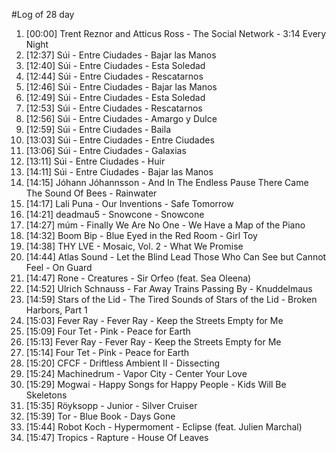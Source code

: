 #Log of 28 day

1. [00:00] Trent Reznor and Atticus Ross - The Social Network - 3:14 Every Night
1. [12:37] Súi - Entre Ciudades - Bajar las Manos
1. [12:40] Súi - Entre Ciudades - Esta Soledad
1. [12:44] Súi - Entre Ciudades - Rescatarnos
1. [12:46] Súi - Entre Ciudades - Bajar las Manos
1. [12:49] Súi - Entre Ciudades - Esta Soledad
1. [12:53] Súi - Entre Ciudades - Rescatarnos
1. [12:56] Súi - Entre Ciudades - Amargo y Dulce
1. [12:59] Súi - Entre Ciudades - Baila
1. [13:03] Súi - Entre Ciudades - Entre Ciudades
1. [13:06] Súi - Entre Ciudades - Galaxias
1. [13:11] Súi - Entre Ciudades - Huir
1. [14:11] Súi - Entre Ciudades - Bajar las Manos
1. [14:15] Jóhann Jóhannsson - And In The Endless Pause There Came The Sound Of Bees - Rainwater
1. [14:17] Lali Puna - Our Inventions - Safe Tomorrow
1. [14:21] deadmau5 - Snowcone - Snowcone
1. [14:27] múm - Finally We Are No One - We Have a Map of the Piano
1. [14:32] Boom Bip - Blue Eyed in the Red Room - Girl Toy
1. [14:38] THY LVE - Mosaic, Vol. 2 - What We Promise
1. [14:44] Atlas Sound - Let the Blind Lead Those Who Can See but Cannot Feel - On Guard
1. [14:47] Rone - Creatures - Sir Orfeo (feat. Sea Oleena)
1. [14:52] Ulrich Schnauss - Far Away Trains Passing By - Knuddelmaus
1. [14:59] Stars of the Lid - The Tired Sounds of Stars of the Lid - Broken Harbors, Part 1
1. [15:03] Fever Ray - Fever Ray - Keep the Streets Empty for Me
1. [15:09] Four Tet - Pink - Peace for Earth
1. [15:13] Fever Ray - Fever Ray - Keep the Streets Empty for Me
1. [15:14] Four Tet - Pink - Peace for Earth
1. [15:20] CFCF - Driftless Ambient II - Dissecting
1. [15:24] Machinedrum - Vapor City - Center Your Love
1. [15:29] Mogwai - Happy Songs for Happy People - Kids Will Be Skeletons
1. [15:35] Röyksopp - Junior - Silver Cruiser
1. [15:39] Tor - Blue Book - Days Gone
1. [15:44] Robot Koch - Hypermoment - Eclipse (feat. Julien Marchal)
1. [15:47] Tropics - Rapture - House Of Leaves
